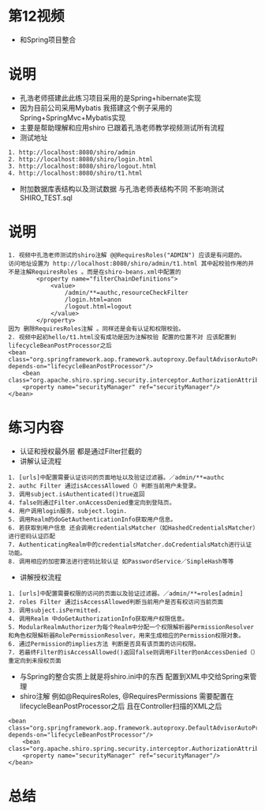 # 第12视频
* 和Spring项目整合
# 说明
* 孔浩老师搭建此此练习项目采用的是Spring+hibernate实现
* 因为目前公司采用Mybatis 我搭建这个例子采用的Spring+SpringMvc+Mybatis实现
* 主要是帮助理解和应用shiro 已跟着孔浩老师教学视频测试所有流程
* 测试地址
```
1. http://localhost:8080/shiro/admin
2. http://localhost:8080/shiro/login.html
3. http://localhost:8080/shiro/logout.html
4. http://localhost:8080/shiro/t1.html
```
* 附加数据库表结构以及测试数据 与孔浩老师表结构不同 不影响测试SHIRO_TEST.sql 
# 说明
```
1. 视频中孔浩老师测试的shiro注解 @@RequiresRoles("ADMIN") 应该是有问题的。
访问地址设置为 http://localhost:8080/shiro/admin/t1.html 其中起校验作用的并不是注解RequiresRoles 。而是在shiro-beans.xml中配置的
		<property name="filterChainDefinitions">
			<value>
				/admin/**=authc,resourceCheckFilter
				/login.html=anon
				/logout.html=logout
			</value>
		</property>
因为 删除RequiresRoles注解 。同样还是会有认证和权限校验。
2. 视频中起初hello/t1.html没有成功是因为注解校验 配置的位置不对 应该配置到 lifecycleBeanPostProcessor之后
<bean class="org.springframework.aop.framework.autoproxy.DefaultAdvisorAutoProxyCreator" depends-on="lifecycleBeanPostProcessor"/>
    <bean class="org.apache.shiro.spring.security.interceptor.AuthorizationAttributeSourceAdvisor">
    <property name="securityManager" ref="securityManager"/>
</bean>

```
# 练习内容
* 认证和授权最外层 都是通过Filter拦截的
* 讲解认证流程
```
1. [urls]中配置需要认证访问的页面地址以及验证过滤器。／admin/**=authc
2. authc Filter 通过isAccessAllowed（）判断当前用户未登录。
3. 调用subject.isAuthenticated()true返回
4. false则通过Filter.onAccessDenied重定向到登陆页。
4. 用户调用login服务，subject.login.
5. 调用Realm的doGetAuthenticationInfo获取用户信息。
6. 若获取到用户信息 还会调用credentialsMatcher（如HashedCredentialsMatcher）进行密码认证匹配
7. AuthenticatingRealm中的credentialsMatcher.doCredentialsMatch进行认证功能。
8. 调用相应的加密算法进行密码比较认证 如PasswordService／SimpleHash等等
```
* 讲解授权流程
```
1. [urls]中配置需要权限的访问的页面以及验证过滤器。／admin/**=roles[admin]
2. roles Filter 通过isAccessAllowed判断当前用户是否有权访问当前页面
3. 调用subject.isPermitted.
4. 调用Realm 中doGetAuthorizationInfo获取用户权限信息。
5. ModularRealmAuthorizer为每个Realm中分配一个权限解析器PermissionResolver和角色权限解析器RolePermissionResolver，用来生成相应的Permission权限对象。
6. 通过Permission的implies方法 判断是否具有该页面的访问权限。
7. 若最终Filter的isAccessAllowed()返回false则调用Filter的onAccessDenied（）重定向到未授权页面
```
* 与Spring的整合实质上就是将shiro.ini中的东西 配置到XML中交给Spring来管理
* shiro注解 例如@RequiresRoles, @RequiresPermissions 需要配置在lifecycleBeanPostProcessor之后 且在Controller扫描的XML之后
```
<bean class="org.springframework.aop.framework.autoproxy.DefaultAdvisorAutoProxyCreator" depends-on="lifecycleBeanPostProcessor"/>
    <bean class="org.apache.shiro.spring.security.interceptor.AuthorizationAttributeSourceAdvisor">
    <property name="securityManager" ref="securityManager"/>
</bean>
```
# 总结
